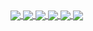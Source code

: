 <a href="https://komarev.com/ghpvc/?username=quocbao64&theme=dracula">
  <img align="center" src="https://komarev.com/ghpvc/?username=quocbao64&theme=dracula" />
</a>

<a href="https://komarev.com/ghpvc/?username=quocbao64&theme=dracula">
  <img align="center" src="https://komarev.com/ghpvc/?username=quocbao64&theme=dracula" />
</a>

<a href="https://github-profile-trophy.vercel.app/?username=quocbao64&theme=dracula">
  <img align="center" src="https://github-profile-trophy.vercel.app/?username=quocbao64&theme=dracula" />
</a>

<a href="https://streak-stats.demolab.com/?user=quocbao64&theme=dracula">
  <img align="center" src="https://streak-stats.demolab.com/?user=quocbao64&theme=dracula" />
</a>

<a href="https://github-readme-stats.vercel.app/api?username=quocbao64&show_icons=true&theme=dracula">
  <img align="center" src="https://github-readme-stats.vercel.app/api?username=quocbao64&show_icons=true&theme=dracula" />
</a>

<a href="https://github-readme-stats.vercel.app/api/top-langs/?username=quocbao64&layout=compact&theme=dracula">
  <img align="center" src="https://github-readme-stats.vercel.app/api/top-langs/?username=quocbao64&layout=compact&theme=dracula" />
</a>

